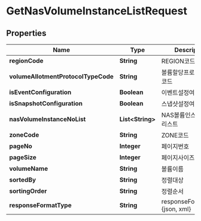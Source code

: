 
# GetNasVolumeInstanceListRequest

## Properties
Name | Type | Description | Notes
------------ | ------------- | ------------- | -------------
**regionCode** | **String** | REGION코드 |  [optional]
**volumeAllotmentProtocolTypeCode** | **String** | 볼륨할당프로토콜유형코드 |  [optional]
**isEventConfiguration** | **Boolean** | 이벤트설정여부 |  [optional]
**isSnapshotConfiguration** | **Boolean** | 스냅샷설정여부 |  [optional]
**nasVolumeInstanceNoList** | **List&lt;String&gt;** | NAS볼륨인스턴스번호리스트 |  [optional]
**zoneCode** | **String** | ZONE코드 |  [optional]
**pageNo** | **Integer** | 페이지번호 |  [optional]
**pageSize** | **Integer** | 페이지사이즈 |  [optional]
**volumeName** | **String** | 볼륨이름 |  [optional]
**sortedBy** | **String** | 정렬대상 |  [optional]
**sortingOrder** | **String** | 정렬순서 |  [optional]
**responseFormatType** | **String** | responseFormatType {json, xml} |  [optional]



